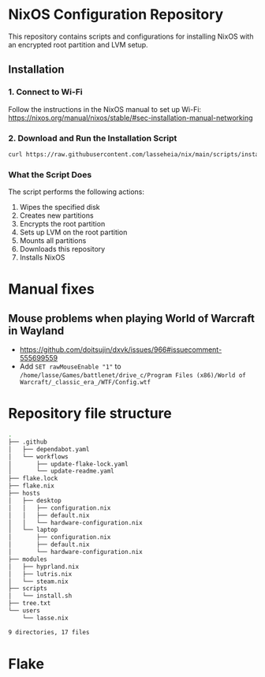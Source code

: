 # NixOS Configuration Repository

This repository contains scripts and configurations for installing NixOS with an encrypted root partition and LVM setup.

## Installation

### 1. Connect to Wi-Fi

Follow the instructions in the NixOS manual to set up Wi-Fi:
https://nixos.org/manual/nixos/stable/#sec-installation-manual-networking

### 2. Download and Run the Installation Script

```bash
curl https://raw.githubusercontent.com/lasseheia/nix/main/scripts/install.sh | sudo bash [hard_drive_name] [hostname]
```

### What the Script Does

The script performs the following actions:

1. Wipes the specified disk
2. Creates new partitions
3. Encrypts the root partition
4. Sets up LVM on the root partition
5. Mounts all partitions
6. Downloads this repository
7. Installs NixOS

# Manual fixes

## Mouse problems when playing World of Warcraft in Wayland
- https://github.com/doitsujin/dxvk/issues/966#issuecomment-555699559
- Add `SET rawMouseEnable "1"` to `/home/lasse/Games/battlenet/drive_c/Program Files (x86)/World of Warcraft/_classic_era_/WTF/Config.wtf`

# Repository file structure

<!--START_SECTION:tree-->
<!--START_SECTION:tree-->
```bash
.
├── .github
│   ├── dependabot.yaml
│   └── workflows
│       ├── update-flake-lock.yaml
│       └── update-readme.yaml
├── flake.lock
├── flake.nix
├── hosts
│   ├── desktop
│   │   ├── configuration.nix
│   │   ├── default.nix
│   │   └── hardware-configuration.nix
│   └── laptop
│       ├── configuration.nix
│       ├── default.nix
│       └── hardware-configuration.nix
├── modules
│   ├── hyprland.nix
│   ├── lutris.nix
│   └── steam.nix
├── scripts
│   └── install.sh
├── tree.txt
└── users
    └── lasse.nix

9 directories, 17 files
```
<!--END_SECTION:tree-->
<!--END_SECTION:tree-->
<!--END_SECTION:tree-->

# Flake

<!--START_SECTION:flake-->
<!--END_SECTION:flake-->

